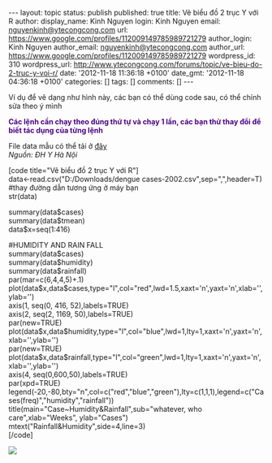 --- layout: topic status: publish published: true title: Vẽ biểu đồ 2
trục Y với R author: display\_name: Kinh Nguyen login: Kinh Nguyen
email: nguyenkinh@ytecongcong.com url:
https://www.google.com/profiles/112009149785989721279 author\_login:
Kinh Nguyen author\_email: nguyenkinh@ytecongcong.com author\_url:
https://www.google.com/profiles/112009149785989721279 wordpress\_id: 310
wordpress\_url:
http://www.ytecongcong.com/forums/topic/ve-bieu-do-2-truc-y-voi-r/ date:
'2012-11-18 11:36:18 +0100' date\_gmt: '2012-11-18 04:36:18 +0100'
categories: \[\] tags: \[\] comments: \[\] ---

Ví dụ để vẽ dạng như hình này, các bạn có thể dùng code sau, có thể
chỉnh sửa theo ý mình

<span style="color: indigo">**Các lệnh cần chạy theo đúng thứ tự và chạy
1 lần, các bạn thử thay đổi để biết tác dụng của từng lệnh**</span>

File data mẫu có thể tải ở
[đây](https://docs.google.com/a/ytecongcong.com/file/d/0B8et4nuUgX4lajM4bnJkS0xOX1U/edit)\
*Nguồn: ĐH Y Hà Nội*

\[code title="Vẽ biểu đồ 2 trục Y với R"\]\
data&lt;-read.csv("D:/Downloads/dengue cases-2002.csv",sep=",",header=T)
\#thay đường dẫn tương ứng ở máy bạn\
str(data)

summary(data\$cases)\
summary(data\$tmean)\
data\$x=seq(1:416)

\#HUMIDITY AND RAIN FALL\
summary(data\$cases)\
summary(data\$humidity)\
summary(data\$rainfall)\
par(mar=c(6,4,4,5)+.1)\
plot(data\$x,data\$cases,type="l",col="red",lwd=1.5,xaxt='n',yaxt='n',xlab='',ylab='')\
axis(1, seq(0, 416, 52),labels=TRUE)\
axis(2, seq(2, 1169, 50),labels=TRUE)\
par(new=TRUE)\
plot(data\$x,data\$humidity,type="l",col="blue",lwd=1,lty=1,xaxt='n',yaxt='n',xlab='',ylab='')\
par(new=TRUE)\
plot(data\$x,data\$rainfall,type="l",col="green",lwd=1,lty=1,xaxt='n',yaxt='n',xlab='',ylab='')\
axis(4, seq(0,600,50),labels=TRUE)\
par(xpd=TRUE)\
legend(-20,-80,bty="n",col=c("red","blue","green"),lty=c(1,1,1),legend=c("Cases(freq)","humidity","rainfall"))\
title(main="Case\~Humidity&Rainfall",sub="whatever, who
care",xlab="Weeks", ylab="Cases")\
mtext("Rainfall&Humidity",side=4,line=3)\
\[/code\]

[![](https://utv1ng.bay.livefilestore.com/y1pxH31jx7YeYscQEpzhwSgYQ4thZ-BQagOOswtWbv3sL6O704lZtLSuxWW85CnVd6KxAZstHEQYgspTWVI0g49PGGuZ5Ryg3xT/SXH%20va%20Luong%20mua.jpg?psid=1)](https://utv1ng.bay.livefilestore.com/y1pxH31jx7YeYscQEpzhwSgYQ4thZ-BQagOOswtWbv3sL6O704lZtLSuxWW85CnVd6KxAZstHEQYgspTWVI0g49PGGuZ5Ryg3xT/SXH%20va%20Luong%20mua.jpg?psid=1)
